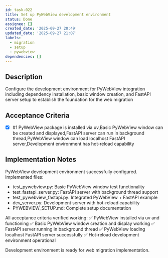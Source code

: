 ```yaml
---
id: task-022
title: Set up PyWebView development environment
status: Done
assignee: []
created_date: '2025-09-27 20:49'
updated_date: '2025-09-27 21:07'
labels:
  - migration
  - setup
  - pywebview
dependencies: []
---
```


## Description

Configure the development environment for PyWebView integration including dependency installation, basic window creation, and FastAPI server setup to establish the foundation for the web migration

## Acceptance Criteria
<!-- AC:BEGIN -->
- [x] #1 PyWebView package is installed via uv,Basic PyWebView window can be created and displayed,FastAPI server can run in background thread,PyWebView window can load localhost FastAPI server,Development environment has hot-reload capability
<!-- AC:END -->

## Implementation Notes

PyWebView development environment successfully configured. Implemented files:
- test_pywebview.py: Basic PyWebView window test functionality
- test_fastapi_server.py: FastAPI server with background thread support  
- test_pywebview_fastapi.py: Integrated PyWebView + FastAPI example
- dev_server.py: Development server with hot-reload capability
- PYWEBVIEW_SETUP.md: Complete setup documentation

All acceptance criteria verified working:
✅ PyWebView installed via uv and functioning
✅ Basic PyWebView window creation and display working
✅ FastAPI server running in background thread
✅ PyWebView loading localhost FastAPI server successfully
✅ Hot-reload development environment operational

Development environment is ready for web migration implementation.
